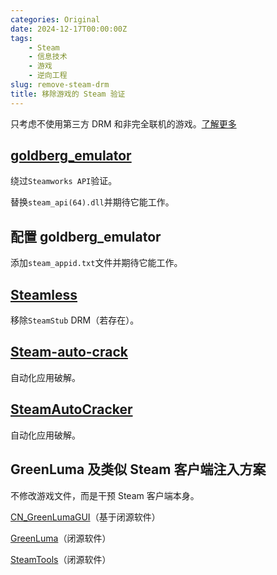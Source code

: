```yaml
---
categories: Original
date: 2024-12-17T00:00:00Z
tags:
    - Steam
    - 信息技术
    - 游戏
    - 逆向工程
slug: remove-steam-drm
title: 移除游戏的 Steam 验证
---
```


只考虑不使用第三方 DRM 和非完全联机的游戏。[了解更多](https://rentry.org/pgames)

## [goldberg_emulator](https://gitlab.com/Mr_Goldberg/goldberg_emulator)

绕过`Steamworks API`验证。

替换`steam_api(64).dll`并期待它能工作。

## 配置 goldberg_emulator

添加`steam_appid.txt`文件并期待它能工作。

## [Steamless](https://github.com/atom0s/Steamless)

移除`SteamStub` DRM（若存在）。

## [Steam-auto-crack](https://github.com/SteamAutoCracks/Steam-auto-crack)

自动化应用破解。

## [SteamAutoCracker](https://github.com/BigBoiCJ/SteamAutoCracker)

自动化应用破解。

## GreenLuma 及类似 Steam 客户端注入方案

不修改游戏文件，而是干预 Steam 客户端本身。

[CN_GreenLumaGUI](https://github.com/clinlx/CN_GreenLumaGUI)（基于闭源软件）

[GreenLuma](https://cs.rin.ru/forum/viewtopic.php?f=10&t=103709)（闭源软件）

[SteamTools](https://steamtools.net/)（闭源软件）
